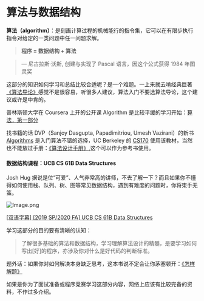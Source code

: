 # 算法与数据结构

**算法（algorithm）**：是刻画计算过程的机械能行的指令集，它可以在有限步执行指令对给定的一类问题中任一问题求解。

> **程序 = 数据结构 + 算法**

> — 尼古拉斯·沃斯, 创建与实现了 Pascal 语言，因这个公式获得 1984 年图灵奖

这部分的知识如何学习和总结比较合适呢？是一个难题。一上来就去啃经典巨著[《算法导论》](https://book.douban.com/subject/20432061/)感觉不是很容易，听很多人建议，算法入门不要选算法导论，这个建议或许是中肯的。

普林斯顿大学在 Coursera 上开的公开课 Algorithm 是比较平缓的学习开始：[算法，第一部分](https://zh.coursera.org/learn/algorithms-part1)

找书籍的话 DVP（Sanjoy Dasgupta, Papadimitriou, Umesh Vazirani）的新书 [Algorithms](https://book.douban.com/subject/1996256/) 是入门算法不错的选择，UC Berkeley 的 [CS170](https://cs170.org/) 使用该教材，当然也不能放过手册：[《算法设计手册》](https://book.douban.com/subject/4048566/),这个可以作为参考书使用。

#### 数据结构课程：UCB CS 61B Data Structures 

Josh Hug 据说是位“可爱”、人气非常高的讲师，不去了解一下？而且如果你不懂得如何使用栈、队列、树、图等常见数据结构，遇到有难度的问题时，你将束手无策。

![Image.png](https://res.craft.do/user/full/cfe4d8ac-b1b3-3abe-9e76-468303587884/doc/125711BA-D177-4402-BF5E-06357B516253/75C06B85-0E73-45A0-8C0B-7213B538D769_2/o6l2tZsEweMvg5ewfwyd7yaMEsh4Nx0WKiylKUMtTyEz/Image.png)

[[双语字幕] [2019 SP/2020 FA] UCB CS 61B Data Structures](https://www.bilibili.com/video/av83116016)

学习这部分的目的要有清晰的认知：

> 了解很多基础的算法和数据结构，学习理解算法设计的精髓，是要学习如何写出[好]的程序，亦涉及你对什么是好代码的判断标准。

题外话：如果你对如何解决本身缺乏思考，这本书说不定会让你茅塞顿开：[《怎样解题》](https://book.douban.com/subject/2124114/)

如果是你为了面试准备或程序竞赛学习这部分内容，网络上应该有比较完备的资料，不作过多介绍。
